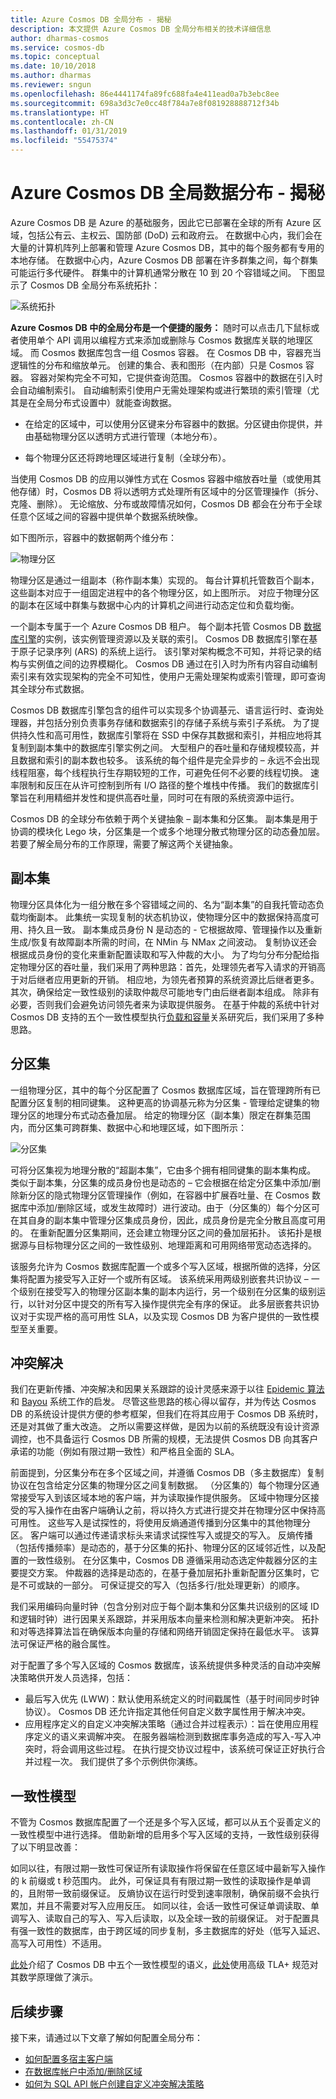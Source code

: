 ```yaml
---
title: Azure Cosmos DB 全局分布 - 揭秘
description: 本文提供 Azure Cosmos DB 全局分布相关的技术详细信息
author: dharmas-cosmos
ms.service: cosmos-db
ms.topic: conceptual
ms.date: 10/10/2018
ms.author: dharmas
ms.reviewer: sngun
ms.openlocfilehash: 86e4441174fa89fc688fa4e411ead0a7b3ebc8ee
ms.sourcegitcommit: 698a3d3c7e0cc48f784a7e8f081928888712f34b
ms.translationtype: HT
ms.contentlocale: zh-CN
ms.lasthandoff: 01/31/2019
ms.locfileid: "55475374"
---
```

# <a name="global-data-distribution-with-azure-cosmos-db---under-the-hood"></a>Azure Cosmos DB 全局数据分布 - 揭秘

Azure Cosmos DB 是 Azure 的基础服务，因此它已部署在全球的所有 Azure 区域，包括公有云、主权云、国防部 (DoD) 云和政府云。 在数据中心内，我们会在大量的计算机阵列上部署和管理 Azure Cosmos DB，其中的每个服务都有专用的本地存储。 在数据中心内，Azure Cosmos DB 部署在许多群集之间，每个群集可能运行多代硬件。 群集中的计算机通常分散在 10 到 20 个容错域之间。 下图显示了 Cosmos DB 全局分布系统拓扑：

![系统拓扑](./media/global-dist-under-the-hood/distributed-system-topology.png)

**Azure Cosmos DB 中的全局分布是一个便捷的服务：** 随时可以点击几下鼠标或者使用单个 API 调用以编程方式来添加或删除与 Cosmos 数据库关联的地理区域。 而 Cosmos 数据库包含一组 Cosmos 容器。 在 Cosmos DB 中，容器充当逻辑性的分布和缩放单元。 创建的集合、表和图形（在内部）只是 Cosmos 容器。 容器对架构完全不可知，它提供查询范围。 Cosmos 容器中的数据在引入时会自动编制索引。 自动编制索引使用户无需处理架构或进行繁琐的索引管理（尤其是在全局分布式设置中）就能查询数据。  

- 在给定的区域中，可以使用分区键来分布容器中的数据。分区键由你提供，并由基础物理分区以透明方式进行管理（本地分布）。  

- 每个物理分区还将跨地理区域进行复制（全球分布）。 

当使用 Cosmos DB 的应用以弹性方式在 Cosmos 容器中缩放吞吐量（或使用其他存储）时，Cosmos DB 将以透明方式处理所有区域中的分区管理操作（拆分、克隆、删除）。 无论缩放、分布或故障情况如何，Cosmos DB 都会在分布于全球任意个区域之间的容器中提供单个数据系统映像。  

如下图所示，容器中的数据朝两个维分布：  

![物理分区](./media/global-dist-under-the-hood/distribution-of-resource-partitions.png)

物理分区是通过一组副本（称作副本集）实现的。 每台计算机托管数百个副本，这些副本对应于一组固定进程中的各个物理分区，如上图所示。 对应于物理分区的副本在区域中群集与数据中心内的计算机之间进行动态定位和负载均衡。  

一个副本专属于一个 Azure Cosmos DB 租户。 每个副本托管 Cosmos DB [数据库引擎](https://www.vldb.org/pvldb/vol8/p1668-shukla.pdf)的实例，该实例管理资源以及关联的索引。 Cosmos DB 数据库引擎在基于原子记录序列 (ARS) 的系统上运行。 该引擎对架构概念不可知，并将记录的结构与实例值之间的边界模糊化。 Cosmos DB 通过在引入时为所有内容自动编制索引来有效实现架构的完全不可知性，使用户无需处理架构或索引管理，即可查询其全球分布式数据。

Cosmos DB 数据库引擎包含的组件可以实现多个协调基元、语言运行时、查询处理器，并包括分别负责事务存储和数据索引的存储子系统与索引子系统。 为了提供持久性和高可用性，数据库引擎将在 SSD 中保存其数据和索引，并相应地将其复制到副本集中的数据库引擎实例之间。 大型租户的吞吐量和存储规模较高，并且数据和索引的副本数也较多。 该系统的每个组件是完全异步的 – 永远不会出现线程阻塞，每个线程执行生存期较短的工作，可避免任何不必要的线程切换。 速率限制和反压在从许可控制到所有 I/O 路径的整个堆栈中传播。 我们的数据库引擎旨在利用精细并发性和提供高吞吐量，同时可在有限的系统资源中运行。

Cosmos DB 的全球分布依赖于两个关键抽象 – 副本集和分区集。 副本集是用于协调的模块化 Lego 块，分区集是一个或多个地理分散式物理分区的动态叠加层。 若要了解全局分布的工作原理，需要了解这两个关键抽象。 

## <a name="replica-sets"></a>副本集

物理分区具体化为一组分散在多个容错域之间的、名为“副本集”的自我托管动态负载均衡副本。 此集统一实现复制的状态机协议，使物理分区中的数据保持高度可用、持久且一致。 副本集成员身份 N 是动态的 - 它根据故障、管理操作以及重新生成/恢复有故障副本所需的时间，在 NMin 与 NMax 之间波动。 复制协议还会根据成员身份的变化来重新配置读取和写入仲裁的大小。 为了均匀分布分配给指定物理分区的吞吐量，我们采用了两种思路：首先，处理领先者写入请求的开销高于对后继者应用更新的开销。 相应地，为领先者预算的系统资源比后继者更多。 其次，确保给定一致性级别的读取仲裁尽可能地专门由后继者副本组成。 除非有必要，否则我们会避免访问领先者来为读取提供服务。 在基于仲裁的系统中针对 Cosmos DB 支持的五个一致性模型执行[负载和容量](https://www.cs.utexas.edu/~lorenzo/corsi/cs395t/04S/notes/naor98load.pdf)关系研究后，我们采用了多种思路。  

## <a name="partition-sets"></a>分区集

一组物理分区，其中的每个分区配置了 Cosmos 数据库区域，旨在管理跨所有已配置分区复制的相同键集。 这种更高的协调基元称为分区集 - 管理给定键集的物理分区的地理分布式动态叠加层。 给定的物理分区（副本集）限定在群集范围内，而分区集可跨群集、数据中心和地理区域，如下图所示：  

![分区集](./media/global-dist-under-the-hood/dynamic-overlay-of-resource-partitions.png)

可将分区集视为地理分散的“超副本集”，它由多个拥有相同键集的副本集构成。 类似于副本集，分区集的成员身份也是动态的 – 它会根据在给定分区集中添加/删除新分区的隐式物理分区管理操作（例如，在容器中扩展吞吐量、在 Cosmos 数据库中添加/删除区域，或发生故障时）进行波动。由于（分区集的）每个分区可在其自身的副本集中管理分区集成员身份，因此，成员身份是完全分散且高度可用的。 在重新配置分区集期间，还会建立物理分区之间的叠加层拓扑。 该拓扑是根据源与目标物理分区之间的一致性级别、地理距离和可用网络带宽动态选择的。  

该服务允许为 Cosmos 数据库配置一个或多个写入区域，根据所做的选择，分区集将配置为接受写入正好一个或所有区域。 该系统采用两级别嵌套共识协议 – 一个级别在接受写入的物理分区副本集的副本内运行，另一个级别在分区集的级别运行，以针对分区中提交的所有写入操作提供完全有序的保证。 此多层嵌套共识协议对于实现严格的高可用性 SLA，以及实现 Cosmos DB 为客户提供的一致性模型至关重要。  

## <a name="conflict-resolution"></a>冲突解决

我们在更新传播、冲突解决和因果关系跟踪的设计灵感来源于以往 [Epidemic 算法](https://www.cs.utexas.edu/~lorenzo/corsi/cs395t/04S/notes/naor98load.pdf)和 [Bayou](https://zoo.cs.yale.edu/classes/cs422/2013/bib/terry95managing.pdf) 系统工作的启发。 尽管这些思路的核心得以留存，并为传达 Cosmos DB 的系统设计提供方便的参考框架，但我们在将其应用于 Cosmos DB 系统时，还是对其做了重大改造。 之所以需要这样做，是因为以前的系统既没有设计资源调控，也不具备运行 Cosmos DB 所需的规模，无法提供 Cosmos DB 向其客户承诺的功能（例如有限过期一致性）和严格且全面的 SLA。  

前面提到，分区集分布在多个区域之间，并遵循 Cosmos DB（多主数据库）复制协议在包含给定分区集的物理分区之间复制数据。 （分区集的）每个物理分区通常接受写入到该区域本地的客户端，并为读取操作提供服务。 区域中物理分区接受的写入操作在由客户端确认之前，将以持久方式进行提交并在物理分区中保持高可用性。 这些写入是试探性的，将使用反熵通道传播到分区集中的其他物理分区。 客户端可以通过传递请求标头来请求试探性写入或提交的写入。 反熵传播（包括传播频率）是动态的，基于分区集的拓扑、物理分区的区域邻近性，以及配置的一致性级别。 在分区集中，Cosmos DB 遵循采用动态选定仲裁器分区的主要提交方案。 仲裁器的选择是动态的，在基于叠加层拓扑重新配置分区集时，它是不可或缺的一部分。 可保证提交的写入（包括多行/批处理更新）的顺序。 

我们采用编码向量时钟（包含分别对应于每个副本集和分区集共识级别的区域 ID 和逻辑时钟）进行因果关系跟踪，并采用版本向量来检测和解决更新冲突。 拓扑和对等选择算法旨在确保版本向量的存储和网络开销固定保持在最低水平。 该算法可保证严格的融合属性。  

对于配置了多个写入区域的 Cosmos 数据库，该系统提供多种灵活的自动冲突解决策略供开发人员选择，包括： 

- 最后写入优先 (LWW)：默认使用系统定义的时间戳属性（基于时间同步时钟协议）。 Cosmos DB 还允许指定其他任何自定义数字属性用于解决冲突。  
- 应用程序定义的自定义冲突解决策略（通过合并过程表示）：旨在使用应用程序定义的语义来调解冲突。 在服务器端检测到数据库事务造成的写入-写入冲突时，将会调用这些过程。 在执行提交协议过程中，该系统可保证正好执行合并过程一次。 我们提供了多个示例供你演练。  

## <a name="consistency-models"></a>一致性模型

不管为 Cosmos 数据库配置了一个还是多个写入区域，都可以从五个妥善定义的一致性模型中进行选择。 借助新增的启用多个写入区域的支持，一致性级别获得了以下明显改善：  

如同以往，有限过期一致性可保证所有读取操作将保留在任意区域中最新写入操作的 k 前缀或 t 秒范围内。 此外，可保证具有有限过期一致性的读取操作是单调的，且附带一致前缀保证。 反熵协议在运行时受到速率限制，确保前缀不会执行累加，并且不需要对写入应用反压。 如同以往，会话一致性可保证单调读取、单调写入、读取自己的写入、写入后读取，以及全球一致的前缀保证。 对于配置具有强一致性的数据库，由于跨区域的同步复制，多主数据库的好处（低写入延迟、高写入可用性）不适用。

[此处](consistency-levels.md)介绍了 Cosmos DB 中五个一致性模型的语义，[此处](https://github.com/Azure/azure-cosmos-tla)使用高级 TLA+ 规范对其数学原理做了演示。

## <a name="next-steps"></a>后续步骤

接下来，请通过以下文章了解如何配置全局分布：

* [如何配置多宿主客户端](how-to-manage-database-account.md#configure-clients-for-multi-homing)
* [在数据库帐户中添加/删除区域](how-to-manage-database-account.md#addremove-regions-from-your-database-account)
* [如何为 SQL API 帐户创建自定义冲突解决策略](how-to-manage-conflicts.md#create-a-custom-conflict-resolution-policy)
